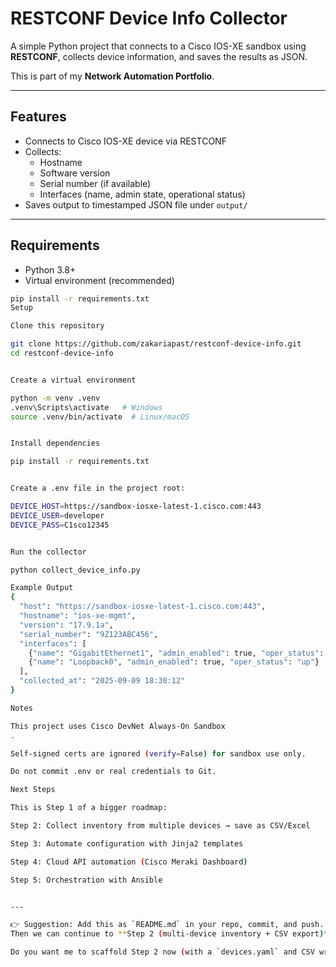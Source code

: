 # RESTCONF Device Info Collector

A simple Python project that connects to a Cisco IOS-XE sandbox using **RESTCONF**, collects device information, and saves the results as JSON.

This is part of my **Network Automation Portfolio**.

---

## Features
- Connects to Cisco IOS-XE device via RESTCONF
- Collects:
  - Hostname
  - Software version
  - Serial number (if available)
  - Interfaces (name, admin state, operational status)
- Saves output to timestamped JSON file under `output/`

---

## Requirements
- Python 3.8+
- Virtual environment (recommended)

```bash
pip install -r requirements.txt
Setup

Clone this repository

git clone https://github.com/zakariapast/restconf-device-info.git
cd restconf-device-info


Create a virtual environment

python -m venv .venv
.venv\Scripts\activate   # Windows
source .venv/bin/activate  # Linux/macOS


Install dependencies

pip install -r requirements.txt


Create a .env file in the project root:

DEVICE_HOST=https://sandbox-iosxe-latest-1.cisco.com:443
DEVICE_USER=developer
DEVICE_PASS=C1sco12345


Run the collector

python collect_device_info.py

Example Output
{
  "host": "https://sandbox-iosxe-latest-1.cisco.com:443",
  "hostname": "ios-xe-mgmt",
  "version": "17.9.1a",
  "serial_number": "9Z123ABC456",
  "interfaces": [
    {"name": "GigabitEthernet1", "admin_enabled": true, "oper_status": "up"},
    {"name": "Loopback0", "admin_enabled": true, "oper_status": "up"}
  ],
  "collected_at": "2025-09-09 18:30:12"
}

Notes

This project uses Cisco DevNet Always-On Sandbox
.

Self-signed certs are ignored (verify=False) for sandbox use only.

Do not commit .env or real credentials to Git.

Next Steps

This is Step 1 of a bigger roadmap:

Step 2: Collect inventory from multiple devices → save as CSV/Excel

Step 3: Automate configuration with Jinja2 templates

Step 4: Cloud API automation (Cisco Meraki Dashboard)

Step 5: Orchestration with Ansible


---

👉 Suggestion: Add this as `README.md` in your repo, commit, and push.  
Then we can continue to **Step 2 (multi-device inventory + CSV export)**.  

Do you want me to scaffold Step 2 now (with a `devices.yaml` and CSV writer), or finish polishing Step 1 first
